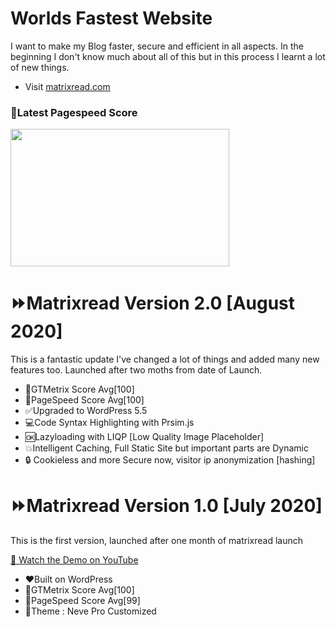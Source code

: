 # Worlds Fastest Website

I want to make my Blog faster, secure and efficient in all aspects. In the beginning I don't know much about all of this but in this process I learnt a lot of new things.

* Visit [matrixread.com](https://matrixread.com)

### 🔰Latest Pagespeed Score
<img src="https://github.com/AbhiramReddyD/Worlds-Fastest-Website/blob/master/images/Capture.PNG" height="220" width="350">

# ⏩Matrixread Version 2.0 [August 2020]
This is a fantastic update I've changed a lot of things and added many new features too. Launched after two moths from date of Launch.
* 💯GTMetrix Score Avg[100]
* 💯PageSpeed Score Avg[100]
* ✅Upgraded to WordPress 5.5
* 💻Code Syntax Highlighting with Prsim.js
* 🆗Lazyloading with LIQP [Low Quality Image Placeholder]
* 💥Intelligent Caching, Full Static Site but important parts are Dynamic
* 🔒 Cookieless and more Secure now, visitor ip anonymization [hashing]

# ⏩Matrixread Version 1.0 [July 2020]
This is the first version, launched after one month of matrixread launch

[🎥 Watch the Demo on YouTube](https://www.youtube.com/watch?v=lnvsuNZURR0)
* ❤️Built on WordPress 
* 💯GTMetrix Score Avg[100]
* 💯PageSpeed Score Avg[99]
* 🤩Theme : Neve Pro Customized
